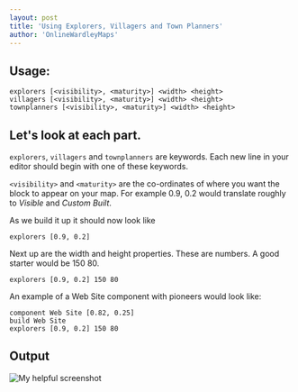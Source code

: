 ```yaml
---
layout: post
title: 'Using Explorers, Villagers and Town Planners'
author: 'OnlineWardleyMaps'
---
```


## Usage:

```
explorers [<visibility>, <maturity>] <width> <height>
villagers [<visibility>, <maturity>] <width> <height>
townplanners [<visibility>, <maturity>] <width> <height>
```

## Let's look at each part.

`explorers`, `villagers` and `townplanners` are keywords. Each new line in your editor should begin with one of these keywords.

`<visibility>` and `<maturity>` are the co-ordinates of where you want the block to appear on your map. For example 0.9, 0.2 would translate roughly to _Visible_ and _Custom Built_.

As we build it up it should now look like

`explorers [0.9, 0.2]`

Next up are the width and height properties. These are numbers. A good starter would be 150 80.

`explorers [0.9, 0.2] 150 80`

An example of a Web Site component with pioneers would look like:

```
component Web Site [0.82, 0.25]
build Web Site
explorers [0.9, 0.2] 150 80
```

## Output

![My helpful screenshot](/assets/pst-output.png)
